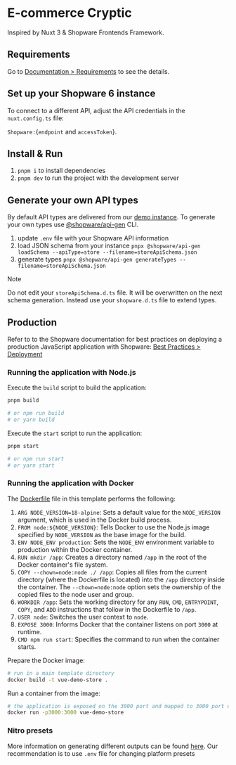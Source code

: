 # E-commerce Cryptic

<!--![E-commerce Cryptic](.assets/shopware-frontends-logo.png)-->

Inspired by Nuxt 3 & Shopware Frontends Framework.

<!--[![Open in StackBlitz](https://developer.stackblitz.com/img/open_in_stackblitz.svg)](https://stackblitz.com/github/shopware/frontends/tree/main/templates/vue-demo-store)-->

<!--
## What's inside

- Nuxt 3 application
- Required libraries (API client, CMS components, composables, Nuxt 3 module)
- Pre-configured demo Shopware 6 API
-->

## Requirements

Go to [Documentation > Requirements](https://frontends.shopware.com/framework/requirements.html) to see the details.

## Set up your Shopware 6 instance

To connect to a different API, adjust the API credentials in the `nuxt.config.ts` file:

`Shopware:`{`endpoint` and `accessToken`}.

## Install & Run

1. `pnpm i` to install dependencies
2. `pnpm dev` to run the project with the development server

## Generate your own API types

By default API types are delivered from our [demo instance](https://frontends-demo.vercel.app/).
To generate your own types use [@shopware/api-gen](https://www.npmjs.com/package/@shopware/api-gen) CLI.

1. update `.env` file with your Shopware API information
2. load JSON schema from your instance `pnpx @shopware/api-gen loadSchema --apiType=store --filename=storeApiSchema.json`
3. generate types `pnpx @shopware/api-gen generateTypes --filename=storeApiSchema.json`

> [!NOTE]
> Do not edit your `storeApiSchema.d.ts` file. It will be overwritten on the next schema generation. Instead use your `shopware.d.ts` file to extend types.

## Production

Refer to to the Shopware documentation for best practices on deploying a production JavaScript application with Shopware: [Best Practices > Deployment](https://frontends.shopware.com/best-practices/deployment.html)

### Running the application with Node.js

Execute the `build` script to build the application:

```bash
pnpm build

# or npm run build
# or yarn build
```

Execute the `start` script to run the application:

```bash
pnpm start

# or npm run start
# or yarn start
```

### Running the application with Docker

The [Dockerfile](https://github.com/shopware/frontends/blob/main/templates/vue-demo-store/Dockerfile) file in this template performs the following:

1. `ARG NODE_VERSION=18-alpine`: Sets a default value for the `NODE_VERSION` argument, which is used in the Docker build process.
2. `FROM node:${NODE_VERSION}`: Tells Docker to use the Node.js image specified by `NODE_VERSION` as the base image for the build.
3. `ENV NODE_ENV production`: Sets the `NODE_ENV` environment variable to production within the Docker container.
4. `RUN mkdir /app`: Creates a directory named `/app` in the root of the Docker container's file system.
5. `COPY --chown=node:node ./ /app`: Copies all files from the current directory (where the Dockerfile is located) into the `/app` directory inside the container. The `--chown=node:node` option sets the ownership of the copied files to the node user and group.
6. `WORKDIR /app`: Sets the working directory for any `RUN`, `CMD`, `ENTRYPOINT`, `COPY`, and `ADD` instructions that follow in the Dockerfile to `/app`.
7. `USER node`: Switches the user context to `node`.
8. `EXPOSE 3000`: Informs Docker that the container listens on port `3000` at runtime.
9. `CMD npm run start`: Specifies the command to run when the container starts.

Prepare the Docker image:

```bash
# run in a main template directory
docker build -t vue-demo-store .
```

Run a container from the image:

```bash
# the application is exposed on the 3000 port and mapped to 3000 port on host
docker run -p3000:3000 vue-demo-store
```

### Nitro presets

More information on generating different outputs can be found [here](https://nitro.unjs.io/deploy).
Our recommendation is to use `.env` file for changing platform presets
